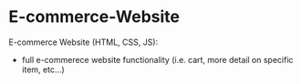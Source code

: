 # E-commerce-Website
E-commerce Website (HTML, CSS, JS): 
  - full e-commerece website functionality (i.e. cart, more detail on specific item, etc...) 
